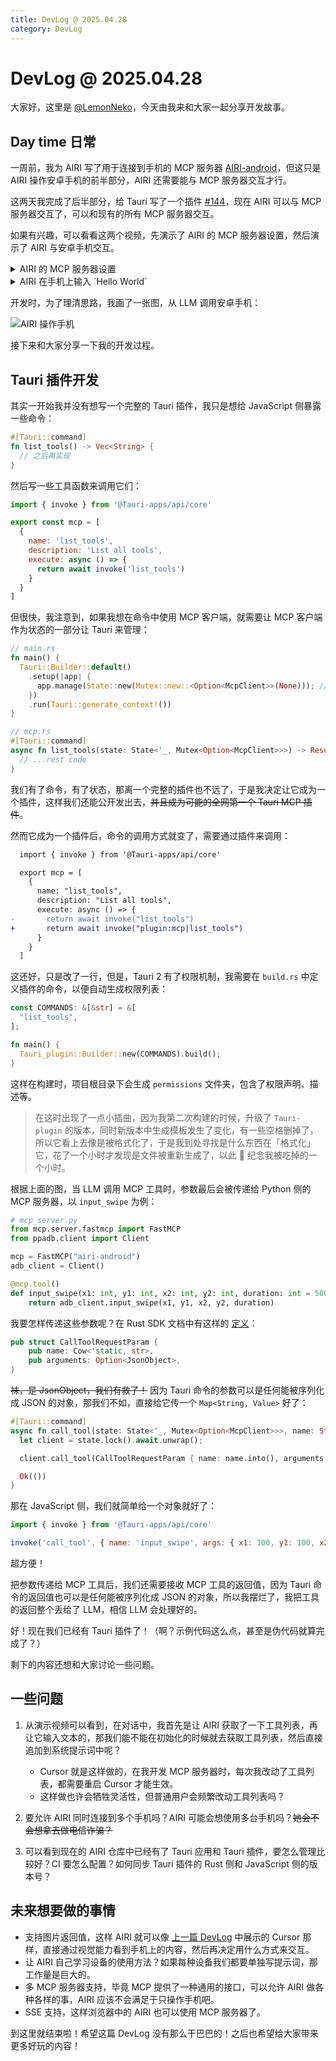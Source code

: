 ```yaml
---
title: DevLog @ 2025.04.28
category: DevLog
---
```


# DevLog @ 2025.04.28

<script setup>
import airiMcpArch from './assets/airi-mcp-arch.jpg'
</script>

大家好，这里是 [@LemonNeko](https://github.com/LemonNekoGH)，今天由我来和大家一起分享开发故事。

## Day time 日常

一周前，我为 AIRI 写了用于连接到手机的 MCP 服务器 [AIRI-android](https://github.com/LemonNekoGH/AIRI-android)，但这只是 AIRI 操作安卓手机的前半部分，AIRI 还需要能与 MCP 服务器交互才行。

这两天我完成了后半部分，给 Tauri 写了一个插件 [#144](https://github.com/moeru-ai/AIRI/pull/144)，现在 AIRI 可以与 MCP 服务器交互了，可以和现有的所有 MCP 服务器交互。

如果有兴趣，可以看看这两个视频，先演示了 AIRI 的 MCP 服务器设置，然后演示了 AIRI 与安卓手机交互。

<details>
  <summary>AIRI 的 MCP 服务器设置</summary>
  <video controls muted style="{ height: '640px' }">
    <source src="./assets/airi-mcp-settings.mp4"/>
  </video>
</details>

<details>
  <summary>AIRI 在手机上输入 `Hello World`</summary>
  <video controls muted>
    <source src="./assets/airi-mcp-input-text.mp4"/>
  </video>
</details>

开发时，为了理清思路，我画了一张图，从 LLM 调用安卓手机：

<img :src="airiMcpArch" alt="AIRI 操作手机" :style="{ height: '640px', objectFit: 'contain' }" />

接下来和大家分享一下我的开发过程。

## Tauri 插件开发

其实一开始我并没有想写一个完整的 Tauri 插件，我只是想给 JavaScript 侧暴露一些命令：

```rust
#[Tauri::command]
fn list_tools() -> Vec<String> {
  // 之后再实现
}
```

然后写一些工具函数来调用它们：

```javascript
import { invoke } from '@Tauri-apps/api/core'

export const mcp = [
  {
    name: 'list_tools',
    description: 'List all tools',
    execute: async () => {
      return await invoke('list_tools')
    }
  }
]
```

但很快，我注意到，如果我想在命令中使用 MCP 客户端，就需要让 MCP 客户端作为状态的一部分让 Tauri 来管理：

```rust
// main.rs
fn main() {
  Tauri::Builder::default()
    .setup(|app| {
      app.manage(State::new(Mutex::new::<Option<McpClient>>(None))); // 管理状态
    })
    .run(Tauri::generate_context!())
}

// mcp.rs
#[Tauri::command]
async fn list_tools(state: State<'_, Mutex<Option<McpClient>>>) -> Result<Vec<Tool>, String> { // 可以在参数中拿到状态
  // ...rest code
}
```

我们有了命令，有了状态，那离一个完整的插件也不远了，于是我决定让它成为一个插件，这样我们还能公开发出去，~~并且成为可能的全网第一个 Tauri MCP 插件~~。

然而它成为一个插件后，命令的调用方式就变了，需要通过插件来调用：

```diff
  import { invoke } from '@Tauri-apps/api/core'

  export mcp = [
    {
      name: "list_tools",
      description: "List all tools",
      execute: async () => {
-       return await invoke("list_tools")
+       return await invoke("plugin:mcp|list_tools")
      }
    }
  ]
```

这还好，只是改了一行，但是，Tauri 2 有了权限机制，我需要在 `build.rs` 中定义插件的命令，以便自动生成权限列表：

```rust
const COMMANDS: &[&str] = &[
  "list_tools",
];

fn main() {
  Tauri_plugin::Builder::new(COMMANDS).build();
}
```

这样在构建时，项目根目录下会生成 `permissions` 文件夹，包含了权限声明、描述等。

> 在这时出现了一点小插曲，因为我第二次构建的时候，升级了 `Tauri-plugin` 的版本，同时新版本中生成模板发生了变化，有一些空格删掉了，所以它看上去像是被格式化了，于是我到处寻找是什么东西在「格式化」它，花了一个小时才发现是文件被重新生成了，以此 🤡 纪念我被吃掉的一个小时。

根据上面的图，当 LLM 调用 MCP 工具时，参数最后会被传递给 Python 侧的 MCP 服务器，以 `input_swipe` 为例：

```python
# mcp_server.py
from mcp.server.fastmcp import FastMCP
from ppadb.client import Client

mcp = FastMCP("airi-android")
adb_client = Client()

@mcp.tool()
def input_swipe(x1: int, y1: int, x2: int, y2: int, duration: int = 500):
    return adb_client.input_swipe(x1, y1, x2, y2, duration)
```

我要怎样传递这些参数呢？在 Rust SDK 文档中有这样的 [定义](https://docs.rs/rmcp/0.1.5/rmcp/model/struct.CallToolRequestParam.html)：

```rust
pub struct CallToolRequestParam {
    pub name: Cow<'static, str>,
    pub arguments: Option<JsonObject>,
}
```

~~袜，是 JsonObject，我们有救了！~~ 因为 Tauri 命令的参数可以是任何能被序列化成 JSON 的对象，那我们不如，直接给它传一个 `Map<String, Value>` 好了：

```rust
#[Tauri::command]
async fn call_tool(state: State<'_, Mutex<Option<McpClient>>>, name: String, args: Option<Map<String, Value>>) -> Result<(), ()> {
  let client = state.lock().await.unwrap();

  client.call_tool(CallToolRequestParam { name: name.into(), arguments: args }).await.unwrap();

  Ok(())
}
```

那在 JavaScript 侧，我们就简单给一个对象就好了：

```javascript
import { invoke } from '@Tauri-apps/api/core'

invoke('call_tool', { name: 'input_swipe', args: { x1: 100, y1: 100, x2: 200, y2: 200, duration: 500 } })
```

超方便！

把参数传递给 MCP 工具后，我们还需要接收 MCP 工具的返回值，因为 Tauri 命令的返回值也可以是任何能被序列化成 JSON 的对象，所以我摆烂了，我把工具的返回整个丢给了 LLM，相信 LLM 会处理好的。

好！现在我们已经有 Tauri 插件了！（啊？示例代码这么点，甚至是伪代码就算完成了？）

剩下的内容还想和大家讨论一些问题。

## 一些问题

1. 从演示视频可以看到，在对话中，我首先是让 AIRI 获取了一下工具列表，再让它输入文本的，那我们能不能在初始化的时候就去获取工具列表，然后直接追加到系统提示词中呢？
   - Cursor 就是这样做的，在我开发 MCP 服务器时，每次我改动了工具列表，都需要重启 Cursor 才能生效。
   - 这样做也许会牺牲灵活性，但普通用户会频繁改动工具列表吗？

2. 要允许 AIRI 同时连接到多个手机吗？AIRI 可能会想使用多台手机吗？~~她会不会想拿去做电信诈骗？~~
3. 可以看到现在的 AIRI 仓库中已经有了 Tauri 应用和 Tauri 插件，要怎么管理比较好？CI 要怎么配置？如何同步 Tauri 插件的 Rust 侧和 JavaScript 侧的版本号？

## 未来想要做的事情

- 支持图片返回值，这样 AIRI 就可以像 [上一篇 DevLog](./DevLog-2025.04.22.md) 中展示的 Cursor 那样，直接通过视觉能力看到手机上的内容，然后再决定用什么方式来交互。
- 让 AIRI 自己学习设备的使用方法？如果每种设备我们都要单独写提示词，那工作量是巨大的。
- 多 MCP 服务器支持，毕竟 MCP 提供了一种通用的接口，可以允许 AIRI 做各种各样的事，AIRI 应该不会满足于只操作手机吧。
- SSE 支持，这样浏览器中的 AIRI 也可以使用 MCP 服务器了。

到这里就结束啦！希望这篇 DevLog 没有那么干巴巴的！之后也希望给大家带来更多好玩的内容！
